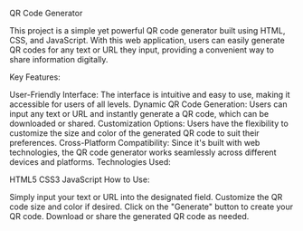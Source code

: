 QR Code Generator

This project is a simple yet powerful QR code generator built using HTML, CSS, and JavaScript. With this web application, users can easily generate QR codes for any text or URL they input, providing a convenient way to share information digitally.

Key Features:

User-Friendly Interface: The interface is intuitive and easy to use, making it accessible for users of all levels.
Dynamic QR Code Generation: Users can input any text or URL and instantly generate a QR code, which can be downloaded or shared.
Customization Options: Users have the flexibility to customize the size and color of the generated QR code to suit their preferences.
Cross-Platform Compatibility: Since it's built with web technologies, the QR code generator works seamlessly across different devices and platforms.
Technologies Used:

HTML5
CSS3
JavaScript
How to Use:

Simply input your text or URL into the designated field.
Customize the QR code size and color if desired.
Click on the "Generate" button to create your QR code.
Download or share the generated QR code as needed.
